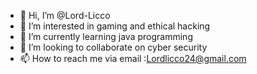 - 👋 Hi, I’m @Lord-Licco
- 👀 I’m interested in gaming and ethical hacking 
- 🌱 I’m currently learning java programming 
- 💞️ I’m looking to collaborate on cyber security 
- 📫 How to reach me via email :Lordlicco24@gmail.com 

<!---
Lord-Licco/Lord-Licco is a ✨ special ✨ repository because its `README.md` (this file) appears on your GitHub profile.
You can click the Preview link to take a look at your changes.
--->
